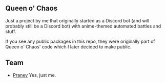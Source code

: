 ## Queen o' Chaos
Just a project by me that originally started as a Discord bot (and will probably still be a Discord bot) with anime-themed automated battles and stuff.

If you see any public packages in this repo, they were originally part of Queen o' Chaos' code which I later decided to make public.

## Team
- [Pranev](https://github.com/retraigo)
Yes, just me.
